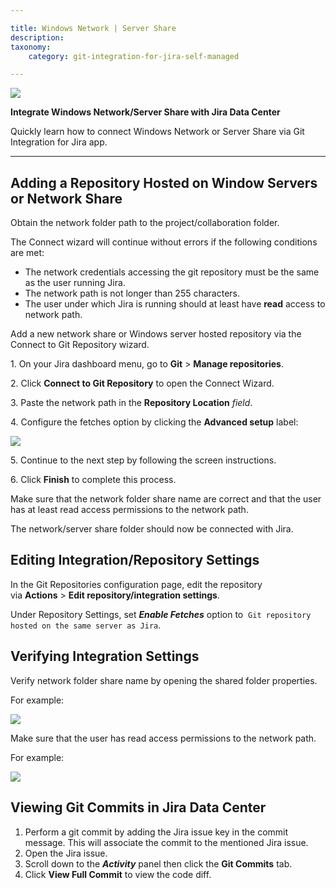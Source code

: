 ```yaml
---

title: Windows Network | Server Share
description:
taxonomy:
    category: git-integration-for-jira-self-managed

---
```

![](https://bigbrassband.com/confluence/images/win-network-server-share-banner-logo.png)

**Integrate Windows Network/Server Share with Jira Data Center**



Quickly learn how to connect Windows Network or Server Share via Git Integration for Jira app.

* * *



## **Adding a Repository Hosted on Window Servers or Network Share**

Obtain the network folder path to the project/collaboration folder.

The Connect wizard will continue without errors if the following conditions are met:

*   The network credentials accessing the git repository must be the same as the user running Jira.
*   The network path is not longer than 255 characters.
*   The user under which Jira is running should at least have **read** access to network path.

Add a new network share or Windows server hosted repository via the Connect to Git Repository wizard.

1. On your Jira dashboard menu, go to **Git** \> **Manage repositories**.

2\. Click **Connect to Git Repository** to open the Connect Wizard.

3\. Paste the network path in the **Repository Location** _field_.

4\. Configure the fetches option by clicking the **Advanced setup** label:

![](https://bigbrassband.com/docimgs/win-share-repo-same-server-as-jira-144.png)

5\. Continue to the next step by following the screen instructions.

6\. Click **Finish** to complete this process.

Make sure that the network folder share name are correct and that the user has at least read access permissions to the network path.

The network/server share folder should now be connected with Jira.



## **Editing Integration/Repository Settings**

In the Git Repositories configuration page, edit the repository via **Actions** \> **Edit repository/integration settings**.

Under Repository Settings, set **_Enable Fetches_** option to  `Git repository hosted on the same server as Jira`.



## **Verifying Integration Settings**

Verify network folder share name by opening the shared folder properties.

For example:

![](https://bigbrassband.com/docimgs/win-share-folder-properties-dlg.png)

Make sure that the user has read access permissions to the network path.

For example:

![](https://bigbrassband.com/docimgs/win-share-access-rights-check-144.png)



## **Viewing Git Commits in Jira Data Center**

1.  Perform a git commit by adding the Jira issue key in the commit message. This will associate the commit to the mentioned Jira issue.
2.  Open the Jira issue.
3.  Scroll down to the **_Activity_** panel then click the **Git Commits** tab.
4.  Click **View Full Commit** to view the code diff.


